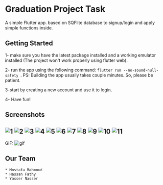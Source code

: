 # Graduation Project Task

A simple Flutter app. based on SQFlite database to signup/login and apply simple functions inside. 

## Getting Started
1- make sure you have the latest package installed and a working emulator installed (The project won't work properly using flutter web).


2- run the app using the following command: `flutter run --no-sound-null-safety `. PS: Building the app usually takes couple minutes. So, please be patient.


3-start by creating a new account and use it to login.


4- Have fun!

## Screenshots

![1](working-screenshots\1.png)
![2](working-screenshots\2.png)
![3](working-screenshots\3.png)
![4](working-screenshots\4.png)
![5](working-screenshots\5.png)
![6](working-screenshots\6.png)
![7](working-screenshots\7.png)
![8](working-screenshots\8.png)
![9](working-screenshots\9.png)
![10](working-screenshots\10.png)
![11](working-screenshots\11.png)
------------------------------------------------------------------------------------------------
GIF:
![gif](working-screenshots\gp-task.gif)




## Our Team
    * Mostafa Mahmoud 
    * Hassan Fathy 
    * Yasser Nasser
